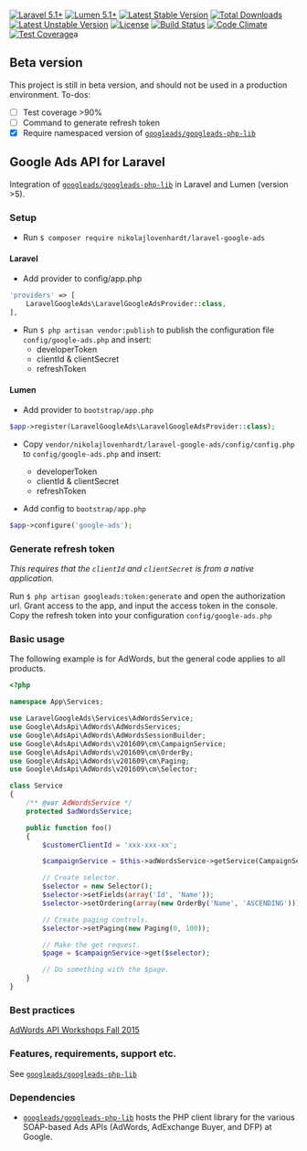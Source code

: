 <p align="center">
<img src="https://cloud.githubusercontent.com/assets/3541622/17292148/47c841ea-57e8-11e6-80c3-773dfd28a1f4.png" alt="">
</p>

[![Laravel 5.1+](https://img.shields.io/badge/Laravel-5.1+-orange.svg?style=flat-square)](http://laravel.com) [![Lumen 5.1+](https://img.shields.io/badge/Lumen-5.1+-orange.svg?style=flat-square)](http://lumen.laravel.com) [![Latest Stable Version](https://poser.pugx.org/nikolajlovenhardt/laravel-google-ads/v/stable)](https://packagist.org/packages/nikolajlovenhardt/laravel-google-ads) [![Total Downloads](https://poser.pugx.org/nikolajlovenhardt/laravel-google-ads/downloads)](https://packagist.org/packages/nikolajlovenhardt/laravel-google-ads) [![Latest Unstable Version](https://poser.pugx.org/nikolajlovenhardt/laravel-google-ads/v/unstable)](https://packagist.org/packages/nikolajlovenhardt/laravel-google-ads) [![License](https://poser.pugx.org/nikolajlovenhardt/laravel-google-ads/license)](https://packagist.org/packages/nikolajlovenhardt/laravel-google-ads) [![Build Status](https://travis-ci.org/nikolajlovenhardt/laravel-google-ads.svg?branch=master)](https://travis-ci.org/nikolajlovenhardt/laravel-google-ads) [![Code Climate](https://codeclimate.com/github/nikolajlovenhardt/laravel-google-ads/badges/gpa.svg)](https://codeclimate.com/github/nikolajlovenhardt/laravel-google-ads) [![Test Coverage](https://codeclimate.com/github/nikolajlovenhardt/laravel-google-ads/badges/coverage.svg)](https://codeclimate.com/github/nikolajlovenhardt/laravel-google-ads/coverage)a

## Beta version

This project is still in beta version, and should not be used in a production environment. To-dos:
- [ ] Test coverage >90%
- [ ] Command to generate refresh token
- [x] Require namespaced version of [`googleads/googleads-php-lib`](https://github.com/googleads/googleads-php-lib)

## Google Ads API for Laravel

Integration of [`googleads/googleads-php-lib`](https://github.com/googleads/googleads-php-lib) in Laravel and Lumen (version >5).

### Setup
- Run `$ composer require nikolajlovenhardt/laravel-google-ads`

#### Laravel

- Add provider to config/app.php

```php
'providers' => [
    LaravelGoogleAds\LaravelGoogleAdsProvider::class,
],
```

- Run `$ php artisan vendor:publish` to publish the configuration file `config/google-ads.php` and insert:
    - developerToken
    - clientId & clientSecret
    - refreshToken

#### Lumen

- Add provider to `bootstrap/app.php`

```php
$app->register(LaravelGoogleAds\LaravelGoogleAdsProvider::class);
```

- Copy `vendor/nikolajlovenhardt/laravel-google-ads/config/config.php` to `config/google-ads.php` and insert:
    - developerToken
    - clientId & clientSecret
    - refreshToken

- Add config to `bootstrap/app.php`

```php
$app->configure('google-ads');
```

### Generate refresh token
*This requires that the `clientId` and `clientSecret` is from a native application.*

Run `$ php artisan googleads:token:generate` and open the authorization url. Grant access to the app, and input the
access token in the console. Copy the refresh token into your configuration `config/google-ads.php`

### Basic usage

The following example is for AdWords, but the general code applies to all
products.


```php
<?php

namespace App\Services;

use LaravelGoogleAds\Services\AdWordsService;
use Google\AdsApi\AdWords\AdWordsServices;
use Google\AdsApi\AdWords\AdWordsSessionBuilder;
use Google\AdsApi\AdWords\v201609\cm\CampaignService;
use Google\AdsApi\AdWords\v201609\cm\OrderBy;
use Google\AdsApi\AdWords\v201609\cm\Paging;
use Google\AdsApi\AdWords\v201609\cm\Selector;

class Service
{
    /** @var AdWordsService */
    protected $adWordsService;

    public function foo()
    {
        $customerClientId = 'xxx-xxx-xx';

        $campaignService = $this->adWordsService->getService(CampaignService::class, $customerClientId);

        // Create selector.
        $selector = new Selector();
        $selector->setFields(array('Id', 'Name'));
        $selector->setOrdering(array(new OrderBy('Name', 'ASCENDING')));

        // Create paging controls.
        $selector->setPaging(new Paging(0, 100));

        // Make the get request.
        $page = $campaignService->get($selector);

        // Do something with the $page.
    }
}
```

### Best practices
[AdWords API Workshops Fall 2015](https://www.youtube.com/playlist?list=PLKByxjzUC-N8mEDQF9ARMMkSv0AmYbpsh)

### Features, requirements, support etc.
See [`googleads/googleads-php-lib`](https://github.com/googleads/googleads-php-lib/blob/master/README.md)

### Dependencies
- [`googleads/googleads-php-lib`](https://github.com/googleads/googleads-php-lib) hosts the PHP client library for the various SOAP-based Ads APIs (AdWords, AdExchange Buyer, and DFP) at Google.
